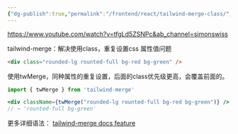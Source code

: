```yaml
---
{"dg-publish":true,"permalink":"/frontend/react/tailwind-merge-class/","created":"2024-05-13T13:39:34.518+08:00","updated":"2024-05-13T13:46:14.681+08:00"}
---
```


https://www.youtube.com/watch?v=tfgLd5ZSNPc&ab_channel=simonswiss

tailwind-merge：解决使用class，重复设置css 属性值问题
```html
<div class="rounded-lg rounted-full bg-red bg-green" />
```

使用twMerge，同种属性的重复设置，后面的class优先级更高，会覆盖前面的。
```jsx
import { twMerge } from 'tailwind-merge'

<div className={twMerge("rounded-lg rounted-full bg-red bg-green")} />
// → 'rounted-full bg-green'
```

更多详细语法：
[tailwind-merge docs feature](https://github.com/dcastil/tailwind-merge/blob/v2.3.0/docs/features.md)
